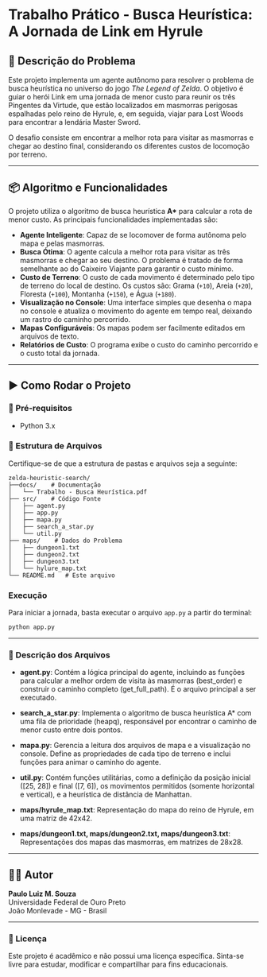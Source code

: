 # Trabalho Prático - Busca Heurística: A Jornada de Link em Hyrule

## 🔎 Descrição do Problema

Este projeto implementa um agente autônomo para resolver o problema de busca heurística no universo do jogo *The Legend of Zelda*. O objetivo é guiar o herói Link em uma jornada de menor custo para reunir os três Pingentes da Virtude, que estão localizados em masmorras perigosas espalhadas pelo reino de Hyrule, e, em seguida, viajar para Lost Woods para encontrar a lendária Master Sword.

O desafio consiste em encontrar a melhor rota para visitar as masmorras e chegar ao destino final, considerando os diferentes custos de locomoção por terreno.

---

## 📦 Algoritmo e Funcionalidades

O projeto utiliza o algoritmo de busca heurística **A\*** para calcular a rota de menor custo. As principais funcionalidades implementadas são:

* **Agente Inteligente**: Capaz de se locomover de forma autônoma pelo mapa e pelas masmorras.
* **Busca Ótima**: O agente calcula a melhor rota para visitar as três masmorras e chegar ao seu destino. O problema é tratado de forma semelhante ao do Caixeiro Viajante para garantir o custo mínimo.
* **Custo de Terreno**: O custo de cada movimento é determinado pelo tipo de terreno do local de destino. Os custos são: Grama (`+10`), Areia (`+20`), Floresta (`+100`), Montanha (`+150`), e Água (`+180`).
* **Visualização no Console**: Uma interface simples que desenha o mapa no console e atualiza o movimento do agente em tempo real, deixando um rastro do caminho percorrido.
* **Mapas Configuráveis**: Os mapas podem ser facilmente editados em arquivos de texto.
* **Relatórios de Custo**: O programa exibe o custo do caminho percorrido e o custo total da jornada.

---

## ▶️ Como Rodar o Projeto

### 🐍 Pré-requisitos
* Python 3.x

### 📂 Estrutura de Arquivos
Certifique-se de que a estrutura de pastas e arquivos seja a seguinte:

```
zelda-heuristic-search/
├──docs/    # Documentação
│   └── Trabalho - Busca Heurística.pdf
├── src/    # Código Fonte
│   ├── agent.py 
│   ├── app.py 
│   ├── mapa.py 
│   ├── search_a_star.py 
│   └── util.py
├── maps/    # Dados do Problema
│   ├── dungeon1.txt
│   ├── dungeon2.txt
│   ├── dungeon3.txt
│   └── hylure_map.txt    
└── README.md   # Este arquivo
```
### Execução

Para iniciar a jornada, basta executar o arquivo `app.py` a partir do terminal:

```sh
python app.py
```

---

### 📝 Descrição dos Arquivos

* **agent.py**: Contém a lógica principal do agente, incluindo as funções para calcular a melhor ordem de visita às masmorras (best_order) e construir o caminho completo (get_full_path). É o arquivo principal a ser executado.

* **search_a_star.py**: Implementa o algoritmo de busca heurística A* com uma fila de prioridade (heapq), responsável por encontrar o caminho de menor custo entre dois pontos.

* **mapa.py**: Gerencia a leitura dos arquivos de mapa e a visualização no console. Define as propriedades de cada tipo de terreno e inclui funções para animar o caminho do agente.

* **util.py**: Contém funções utilitárias, como a definição da posição inicial ([25, 28]) e final ([7, 6]), os movimentos permitidos (somente horizontal e vertical), e a heurística de distância de Manhattan.

* **maps/hyrule_map.txt**: Representação do mapa do reino de Hyrule, em uma matriz de 42x42.

* **maps/dungeon1.txt, maps/dungeon2.txt, maps/dungeon3.txt**: Representações dos mapas das masmorras, em matrizes de 28x28.

---

## 👨‍💻 Autor

**Paulo Luiz M. Souza**  
Universidade Federal de Ouro Preto  
João Monlevade - MG - Brasil

---

### 📃 Licença

Este projeto é acadêmico e não possui uma licença específica. Sinta-se livre para estudar, modificar e compartilhar para fins educacionais.
